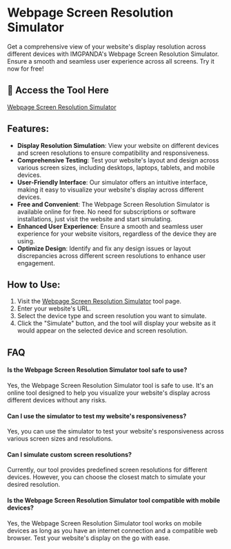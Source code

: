 # Webpage Screen Resolution Simulator

Get a comprehensive view of your website's display resolution across different devices with IMGPANDA's Webpage Screen Resolution Simulator. Ensure a smooth and seamless user experience across all screens. Try it now for free!

## 🔗 Access the Tool Here
[Webpage Screen Resolution Simulator](https://imgpanda.com/webpage-screen-resolution-simulator/)

## Features:

- **Display Resolution Simulation**: View your website on different devices and screen resolutions to ensure compatibility and responsiveness.
- **Comprehensive Testing**: Test your website's layout and design across various screen sizes, including desktops, laptops, tablets, and mobile devices.
- **User-Friendly Interface**: Our simulator offers an intuitive interface, making it easy to visualize your website's display across different devices.
- **Free and Convenient**: The Webpage Screen Resolution Simulator is available online for free. No need for subscriptions or software installations, just visit the website and start simulating.
- **Enhanced User Experience**: Ensure a smooth and seamless user experience for your website visitors, regardless of the device they are using.
- **Optimize Design**: Identify and fix any design issues or layout discrepancies across different screen resolutions to enhance user engagement.

## How to Use:

1. Visit the [Webpage Screen Resolution Simulator](https://imgpanda.com/webpage-screen-resolution-simulator/) tool page.
2. Enter your website's URL.
3. Select the device type and screen resolution you want to simulate.
4. Click the "Simulate" button, and the tool will display your website as it would appear on the selected device and screen resolution.

## FAQ

#### Is the Webpage Screen Resolution Simulator tool safe to use?

Yes, the Webpage Screen Resolution Simulator tool is safe to use. It's an online tool designed to help you visualize your website's display across different devices without any risks.

#### Can I use the simulator to test my website's responsiveness?

Yes, you can use the simulator to test your website's responsiveness across various screen sizes and resolutions.

#### Can I simulate custom screen resolutions?

Currently, our tool provides predefined screen resolutions for different devices. However, you can choose the closest match to simulate your desired resolution.

#### Is the Webpage Screen Resolution Simulator tool compatible with mobile devices?

Yes, the Webpage Screen Resolution Simulator tool works on mobile devices as long as you have an internet connection and a compatible web browser. Test your website's display on the go with ease.
